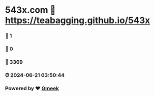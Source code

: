 # 543x.com :link: https://teabagging.github.io/543x 
### :page_facing_up: [1](https://teabagging.github.io/543x/tag.html) 
### :speech_balloon: 0 
### :hibiscus: 3369 
### :alarm_clock: 2024-06-21 03:50:44 
### Powered by :heart: [Gmeek](https://github.com/Meekdai/Gmeek)
